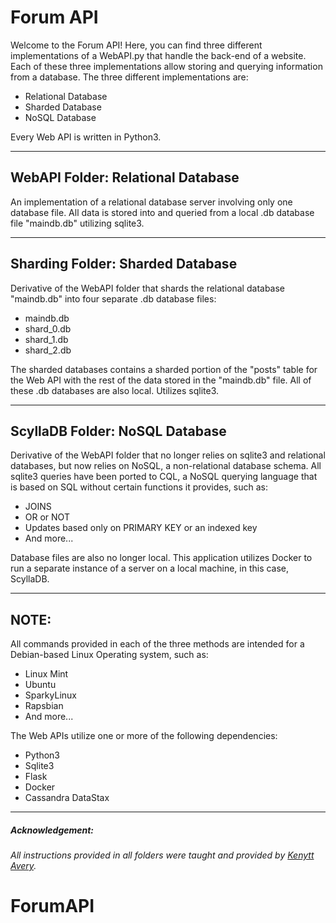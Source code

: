 # Forum API

Welcome to the Forum API! Here, you can find three different implementations of a WebAPI.py that handle the back-end of a website. Each of these three implementations allow storing and querying information from a database. The three different implementations are:

* Relational Database
* Sharded Database
* NoSQL Database

Every Web API is written in Python3.

---

## WebAPI Folder: Relational Database

An implementation of a relational database server involving only one database file. All data is stored into and queried from a local .db database file "maindb.db" utilizing sqlite3.

---

## Sharding Folder: Sharded Database

Derivative of the WebAPI folder that shards the relational database "maindb.db" into four separate .db database files:

* maindb.db
* shard_0.db
* shard_1.db
* shard_2.db

The sharded databases contains a sharded portion of the "posts" table for the Web API with the rest of the data stored in the "maindb.db" file. All of these .db databases are also local. Utilizes sqlite3.

---

## ScyllaDB Folder: NoSQL Database

Derivative of the WebAPI folder that no longer relies on sqlite3 and relational databases, but now relies on NoSQL, a non-relational database schema. All sqlite3 queries have been ported to CQL, a NoSQL querying language that is based on SQL without certain functions it provides, such as:

* JOINS
* OR or NOT
* Updates based only on PRIMARY KEY or an indexed key
* And more...

Database files are also no longer local. This application utilizes Docker to run a separate instance of a server on a local machine, in this case, ScyllaDB.

---

## NOTE:

All commands provided in each of the three methods are intended for a Debian-based Linux Operating system, such as:

* Linux Mint
* Ubuntu
* SparkyLinux
* Rapsbian
* And more...

The Web APIs utilize one or more of the following dependencies:

* Python3
* Sqlite3
* Flask
* Docker
* Cassandra DataStax

---

##### Acknowledgement:

_All instructions provided in all folders were taught and provided by [Kenytt Avery](https://twitter.com/ProfAvery)._


# ForumAPI
